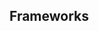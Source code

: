 <script setup>
  import ReactBeta from './react-beta.md';
  import Elements from './elements.md';
  import iOS from './ios.md';
  import android from './android.md';
</script>

## Frameworks

<tabs-content>
  <template #react-beta>
    <react-beta />
  </template>
  <template #elements>
    <elements />
  </template>
  <template #iOS>
    <iOS />
  </template>
  <template #android>
    <android />
  </template>
</tabs-content>
